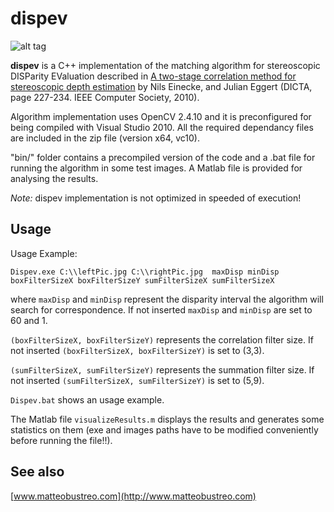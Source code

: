 # dispev

![alt tag](http://i.imgur.com/ZLMHmNV.gif)

**dispev** is a C++ implementation of the matching algorithm for stereoscopic DISParity EValuation described in [A two-stage correlation method for stereoscopic depth estimation](html://ieeexplore.ieee.org/xpls/abs_all.jsp?arnumber=5692569)
 by Nils Einecke, and Julian Eggert (DICTA, page 227-234. IEEE Computer Society, 2010).
 
Algorithm implementation uses OpenCV 2.4.10 and it is preconfigured for being compiled with Visual Studio 2010.
All the required dependancy files are included in the zip file (version x64, vc10).

"bin/" folder contains a precompiled version of the code and a .bat file for running the algorithm in some test images.
A Matlab file is provided for analysing the results. 

*Note:* dispev implementation is not optimized in speeded of execution!

## Usage
Usage Example: 

```Dispev.exe C:\\leftPic.jpg C:\\rightPic.jpg  maxDisp minDisp boxFilterSizeX boxFilterSizeY sumFilterSizeX sumFilterSizeX```

where ```maxDisp``` and ```minDisp``` represent the disparity interval the algorithm will search for correspondence. If not inserted ```maxDisp``` and ```minDisp``` are set to 60 and 1.
	
```(boxFilterSizeX, boxFilterSizeY)``` represents the correlation filter size. If not inserted ```(boxFilterSizeX, boxFilterSizeY)``` is set to (3,3).
	
```(sumFilterSizeX, sumFilterSizeY)``` represents the summation filter size. If not inserted ```(sumFilterSizeX, sumFilterSizeY)``` is set to (5,9).

```Dispev.bat``` shows an usage example.

The Matlab file ```visualizeResults.m``` displays the results and generates some statistics on them (exe and images paths have to be modified conveniently before running the file!!). 
	
## See also
[www.matteobustreo.com](http://www.matteobustreo.com)